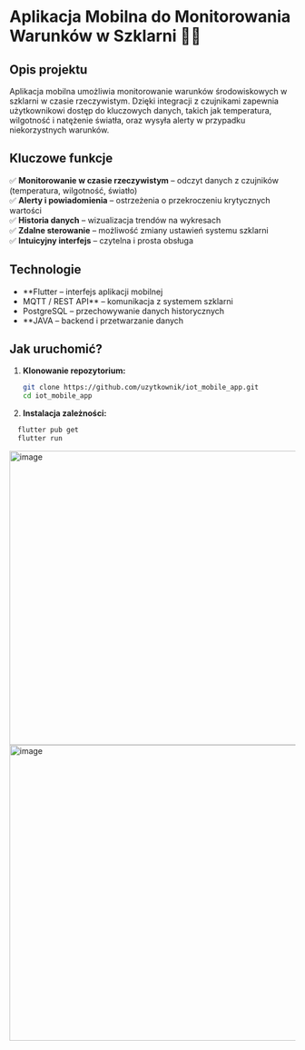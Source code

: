 # Aplikacja Mobilna do Monitorowania Warunków w Szklarni 🌿📱  

## Opis projektu  
Aplikacja mobilna umożliwia monitorowanie warunków środowiskowych w szklarni w czasie rzeczywistym. Dzięki integracji z czujnikami zapewnia użytkownikowi dostęp do kluczowych danych, takich jak temperatura, wilgotność i natężenie światła, oraz wysyła alerty w przypadku niekorzystnych warunków.  

## Kluczowe funkcje  
✅ **Monitorowanie w czasie rzeczywistym** – odczyt danych z czujników (temperatura, wilgotność, światło)  
✅ **Alerty i powiadomienia** – ostrzeżenia o przekroczeniu krytycznych wartości  
✅ **Historia danych** – wizualizacja trendów na wykresach  
✅ **Zdalne sterowanie** – możliwość zmiany ustawień systemu szklarni  
✅ **Intuicyjny interfejs** – czytelna i prosta obsługa  

## Technologie  
- **Flutter – interfejs aplikacji mobilnej  
- MQTT / REST API** – komunikacja z systemem szklarni  
- PostgreSQL – przechowywanie danych historycznych  
- **JAVA – backend i przetwarzanie danych  

## Jak uruchomić?  
1. **Klonowanie repozytorium:**  
   ```bash
   git clone https://github.com/uzytkownik/iot_mobile_app.git
   cd iot_mobile_app
2. **Instalacja zależności:**
  ```bash
    flutter pub get
    flutter run
  ```


<img width="518" alt="image" src="https://github.com/user-attachments/assets/6e829841-c493-49e1-9845-5efd9e8e2a61" />

<img width="521" alt="image" src="https://github.com/user-attachments/assets/d273de1b-e773-4320-81a1-68751c29e790" />
